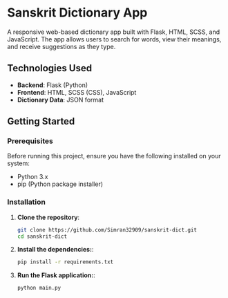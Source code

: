 # Sanskrit Dictionary App

A responsive web-based dictionary app built with Flask, HTML, SCSS, and JavaScript. The app allows users to search for words, view their meanings, and receive suggestions as they type.

## Technologies Used

- **Backend**: Flask (Python)
- **Frontend**: HTML, SCSS (CSS), JavaScript
- **Dictionary Data**: JSON format

## Getting Started

### Prerequisites

Before running this project, ensure you have the following installed on your system:

- Python 3.x
- pip (Python package installer)

### Installation

1. **Clone the repository**:
   ```bash
   git clone https://github.com/Simran32909/sanskrit-dict.git
   cd sanskrit-dict

2. **Install the dependencies:**:
   ```bash
   pip install -r requirements.txt

3. **Run the Flask application:**:
   ```bash
   python main.py
